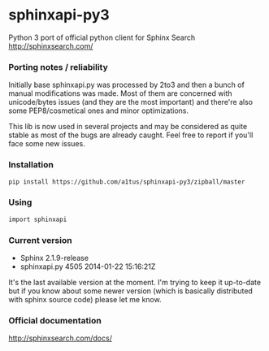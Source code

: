 sphinxapi-py3
=============

Python 3 port of official python client for Sphinx Search http://sphinxsearch.com/

### Porting notes / reliability

Initially base sphinxapi.py was processed by 2to3 and then a bunch of manual modifications was made.
Most of them are concerned with unicode/bytes issues (and they are the most important) and there're also some PEP8/cosmetical ones and minor optimizations.

This lib is now used in several projects and may be considered as quite stable as most of the bugs are already caught. Feel free to report if you'll face some new issues.

### Installation

```sh
pip install https://github.com/a1tus/sphinxapi-py3/zipball/master
```

### Using

```sh
import sphinxapi
```

### Current version

* Sphinx 2.1.9-release
* sphinxapi.py 4505 2014-01-22 15:16:21Z

It's the last available version at the moment. I'm trying to keep it up-to-date but if you know about some newer version (which is basically distributed with sphinx source code) please let me know.

### Official documentation

http://sphinxsearch.com/docs/
